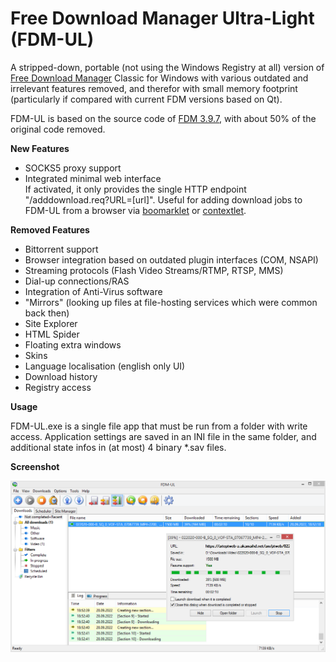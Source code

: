 # Free Download Manager Ultra-Light (FDM-UL)

A stripped-down, portable (not using the Windows Registry at all) version of [Free Download Manager](https://www.freedownloadmanager.org/) Classic for Windows with various outdated and irrelevant features removed, and therefor with small memory footprint (particularly if compared with current FDM versions based on Qt).

FDM-UL is based on the source code of [FDM 3.9.7](https://sourceforge.net/p/freedownload/code/HEAD/tree/), with about 50% of the original code removed.

**New Features**

* SOCKS5 proxy support
* Integrated minimal web interface  
  If activated, it only provides the single HTTP endpoint "/adddownload.req?URL=[url]". Useful for adding download jobs to FDM-UL from a browser via [boomarklet](https://en.wikipedia.org/wiki/Bookmarklet) or [contextlet](https://github.com/davidmhammond/contextlets).

**Removed Features**

* Bittorrent support
* Browser integration based on outdated plugin interfaces (COM, NSAPI)
* Streaming protocols (Flash Video Streams/RTMP, RTSP, MMS)
* Dial-up connections/RAS
* Integration of Anti-Virus software
* "Mirrors" (looking up files at file-hosting services which were common back then)
* Site Explorer
* HTML Spider
* Floating extra windows
* Skins
* Language localisation (english only UI)
* Download history
* Registry access

**Usage**

FDM-UL.exe is a single file app that must be run from a folder with write access. Application settings are saved in an INI file in the same folder, and additional state infos in (at most) 4 binary *.sav files.

**Screenshot**

![](screenshots/fdm-ul.png)
